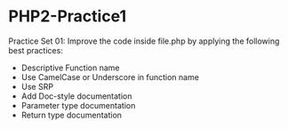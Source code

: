 # PHP2-Practice1

Practice Set 01: Improve the code inside file.php by applying the following best practices:
- Descriptive Function name
- Use CamelCase or Underscore in function name
- Use SRP
- Add Doc-style documentation
- Parameter type documentation
- Return type documentation



